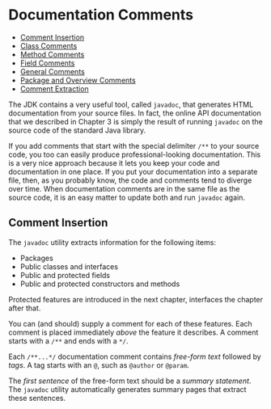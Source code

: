 # Documentation Comments

- [Comment Insertion]()
- [Class Comments]()
- [Method Comments]()
- [Field Comments]()
- [General Comments]()
- [Package and Overview Comments]()
- [Comment Extraction]()

The JDK contains a very useful tool, called `javadoc`, that generates HTML documentation from your source files. In fact, the online API documentation that we described in Chapter 3 is simply the result of running `javadoc` on the source code of the standard Java library.

If you add comments that start with the special delimiter `/**` to your source code, you too can easily produce professional-looking documentation. This is a very nice approach because it lets you keep your code and documentation in one place. If you put your documentation into a separate file, then, as you probably know, the code and comments tend to diverge over time. When documentation comments are in the same file as the source code, it is an easy matter to update both and run `javadoc` again.

## Comment Insertion

The `javadoc` utility extracts information for the following items:

- Packages
- Public classes and interfaces
- Public and protected fields
- Public and protected constructors and methods

Protected features are introduced in the next chapter, interfaces the chapter after that.

You can (and should) supply a comment for each of these features. Each comment is placed immediately _above_ the feature it describes. A comment starts with a `/**` and ends with a `*/`.

Each `/**...*/` documentation comment contains _free-form text_ followed by _tags_. A tag starts with an `@`, such as `@author` or `@param`.

The _first sentence_ of the free-form text should be a _summary statement_. The `javadoc` utility automatically generates summary pages that extract these sentences.

